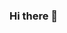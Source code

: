 ### Hi there 👋

<!--
**EricLaMere/EricLaMere** is a ✨ _special_ ✨ repository because its `README.md` (this file) appears on your GitHub profile.

Here are some ideas to get you started:

- 🔭 I’m currently working on CS1200.
- 🌱 I’m currently learning Computer Science.
- 👯 I’m looking to collaborate on learning.
- 🤔 I’m looking for help with Discrete Structures.
- 💬 Ask me about anything!
- 📫 How to reach me: email me.
- 😄 Pronouns: He/Him
- ⚡ Fun fact: I love bowling!

## Education: Northeastern University
